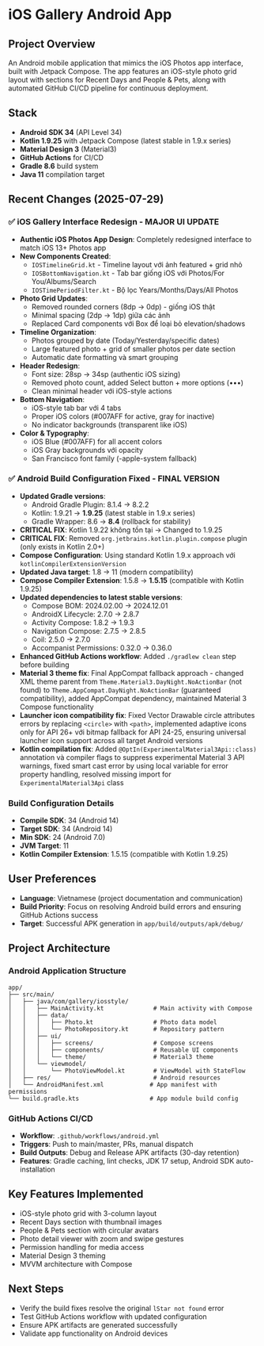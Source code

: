 # iOS Gallery Android App

## Project Overview
An Android mobile application that mimics the iOS Photos app interface, built with Jetpack Compose. The app features an iOS-style photo grid layout with sections for Recent Days and People & Pets, along with automated GitHub CI/CD pipeline for continuous deployment.

## Stack
- **Android SDK 34** (API Level 34)
- **Kotlin 1.9.25** with Jetpack Compose (latest stable in 1.9.x series)
- **Material Design 3** (Material3)
- **GitHub Actions** for CI/CD
- **Gradle 8.6** build system
- **Java 11** compilation target

## Recent Changes (2025-07-29)

### ✅ iOS Gallery Interface Redesign - MAJOR UI UPDATE
- **Authentic iOS Photos App Design**: Completely redesigned interface to match iOS 13+ Photos app
- **New Components Created**:
  - `IOSTimelineGrid.kt` - Timeline layout với ảnh featured + grid nhỏ
  - `IOSBottomNavigation.kt` - Tab bar giống iOS với Photos/For You/Albums/Search
  - `IOSTimePeriodFilter.kt` - Bộ lọc Years/Months/Days/All Photos
- **Photo Grid Updates**:
  - Removed rounded corners (8dp → 0dp) - giống iOS thật
  - Minimal spacing (2dp → 1dp) giữa các ảnh
  - Replaced Card components với Box để loại bỏ elevation/shadows
- **Timeline Organization**:
  - Photos grouped by date (Today/Yesterday/specific dates)
  - Large featured photo + grid of smaller photos per date section
  - Automatic date formatting và smart grouping
- **Header Redesign**:
  - Font size: 28sp → 34sp (authentic iOS sizing)
  - Removed photo count, added Select button + more options (•••)
  - Clean minimal header với iOS-style actions
- **Bottom Navigation**:
  - iOS-style tab bar với 4 tabs
  - Proper iOS colors (#007AFF for active, gray for inactive)
  - No indicator backgrounds (transparent like iOS)
- **Color & Typography**:
  - iOS Blue (#007AFF) for all accent colors
  - iOS Gray backgrounds với opacity
  - San Francisco font family (-apple-system fallback)

### ✅ Android Build Configuration Fixed - FINAL VERSION
- **Updated Gradle versions**: 
  - Android Gradle Plugin: 8.1.4 → 8.2.2
  - Kotlin: 1.9.21 → **1.9.25** (latest stable in 1.9.x series)  
  - Gradle Wrapper: 8.6 → **8.4** (rollback for stability)
- **CRITICAL FIX**: Kotlin 1.9.22 không tồn tại → Changed to 1.9.25
- **CRITICAL FIX**: Removed `org.jetbrains.kotlin.plugin.compose` plugin (only exists in Kotlin 2.0+)
- **Compose Configuration**: Using standard Kotlin 1.9.x approach với `kotlinCompilerExtensionVersion`
- **Updated Java target**: 1.8 → 11 (modern compatibility)
- **Compose Compiler Extension**: 1.5.8 → **1.5.15** (compatible with Kotlin 1.9.25)
- **Updated dependencies to latest stable versions**:
  - Compose BOM: 2024.02.00 → 2024.12.01
  - AndroidX Lifecycle: 2.7.0 → 2.8.7
  - Activity Compose: 1.8.2 → 1.9.3
  - Navigation Compose: 2.7.5 → 2.8.5
  - Coil: 2.5.0 → 2.7.0
  - Accompanist Permissions: 0.32.0 → 0.36.0
- **Enhanced GitHub Actions workflow**: Added `./gradlew clean` step before building
- **Material 3 theme fix**: Final AppCompat fallback approach - changed XML theme parent from `Theme.Material3.DayNight.NoActionBar` (not found) to `Theme.AppCompat.DayNight.NoActionBar` (guaranteed compatibility), added AppCompat dependency, maintained Material 3 Compose functionality
- **Launcher icon compatibility fix**: Fixed Vector Drawable circle attributes errors by replacing `<circle>` with `<path>`, implemented adaptive icons only for API 26+ với bitmap fallback for API 24-25, ensuring universal launcher icon support across all target Android versions
- **Kotlin compilation fix**: Added `@OptIn(ExperimentalMaterial3Api::class)` annotation và compiler flags to suppress experimental Material 3 API warnings, fixed smart cast error by using local variable for error property handling, resolved missing import for `ExperimentalMaterial3Api` class

### Build Configuration Details
- **Compile SDK**: 34 (Android 14)
- **Target SDK**: 34 (Android 14) 
- **Min SDK**: 24 (Android 7.0)
- **JVM Target**: 11
- **Kotlin Compiler Extension**: 1.5.15 (compatible with Kotlin 1.9.25)

## User Preferences
- **Language**: Vietnamese (project documentation and communication)
- **Build Priority**: Focus on resolving Android build errors and ensuring GitHub Actions success
- **Target**: Successful APK generation in `app/build/outputs/apk/debug/`

## Project Architecture

### Android Application Structure
```
app/
├── src/main/
│   ├── java/com/gallery/iosstyle/
│   │   ├── MainActivity.kt              # Main activity with Compose
│   │   ├── data/
│   │   │   ├── Photo.kt                 # Photo data model
│   │   │   └── PhotoRepository.kt       # Repository pattern
│   │   ├── ui/
│   │   │   ├── screens/                 # Compose screens
│   │   │   ├── components/              # Reusable UI components
│   │   │   └── theme/                   # Material3 theme
│   │   └── viewmodel/
│   │       └── PhotoViewModel.kt        # ViewModel with StateFlow
│   ├── res/                             # Android resources
│   └── AndroidManifest.xml             # App manifest with permissions
└── build.gradle.kts                    # App module build config
```

### GitHub Actions CI/CD
- **Workflow**: `.github/workflows/android.yml`
- **Triggers**: Push to main/master, PRs, manual dispatch
- **Build Outputs**: Debug and Release APK artifacts (30-day retention)
- **Features**: Gradle caching, lint checks, JDK 17 setup, Android SDK auto-installation

## Key Features Implemented
- iOS-style photo grid with 3-column layout
- Recent Days section with thumbnail images
- People & Pets section with circular avatars
- Photo detail viewer with zoom and swipe gestures
- Permission handling for media access
- Material Design 3 theming
- MVVM architecture with Compose

## Next Steps
- Verify the build fixes resolve the original `lStar not found` error
- Test GitHub Actions workflow with updated configuration
- Ensure APK artifacts are generated successfully
- Validate app functionality on Android devices